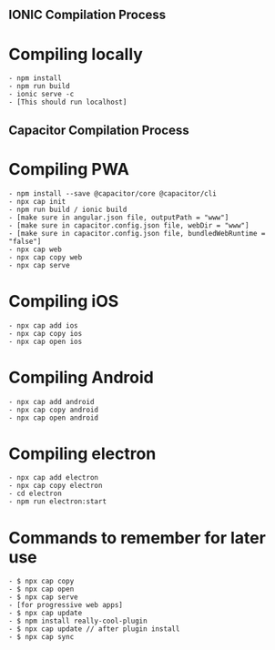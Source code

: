 ## IONIC Compilation Process

# Compiling locally

    - npm install
    - npm run build
    - ionic serve -c
    - [This should run localhost]

## Capacitor Compilation Process

# Compiling PWA

    - npm install --save @capacitor/core @capacitor/cli
    - npx cap init
    - npm run build / ionic build
    - [make sure in angular.json file, outputPath = "www"]
    - [make sure in capacitor.config.json file, webDir = "www"]
    - [make sure in capacitor.config.json file, bundledWebRuntime = "false"]
    - npx cap web
    - npx cap copy web
    - npx cap serve

# Compiling iOS

    - npx cap add ios
    - npx cap copy ios
    - npx cap open ios

# Compiling Android

    - npx cap add android
    - npx cap copy android
    - npx cap open android

# Compiling electron

    - npx cap add electron
    - npx cap copy electron
    - cd electron
    - npm run electron:start

# Commands to remember for later use

    - $ npx cap copy
    - $ npx cap open
    - $ npx cap serve
    - [for progressive web apps]
    - $ npx cap update
    - $ npm install really-cool-plugin
    - $ npx cap update // after plugin install
    - $ npx cap sync
